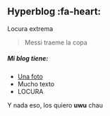 ## Hyperblog :fa-heart:
Locura extrema
> Messi traeme la copa

##### Mi blog tiene:
- [Una foto](https://imgur.com/5F82ewG "Una foto")
- Mucho texto
- LOCURA

Y nada eso, los quiero **uwu** chau